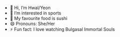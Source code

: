 - 👋 Hi, I’m Hwal/Yeon
- 👀 I’m interested in sports
- 🍣 My favourite food is sushi
- 😄 Pronouns: She/Her
- ⚡ Fun fact: I love watching Bulgasal Immortal Souls

<!---
You can add me on roblox if you want to, here is my username : Frost_Gamerz12

My biggest HEAR me out : Kamado Tanjiro <3

(sorry if this is so random)
i made this for fun yall, thank you for reading this!

see ya later bye! <3
--->
